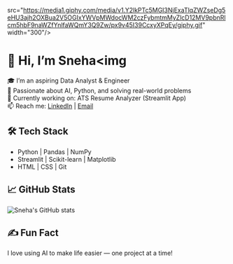 src="https://media1.giphy.com/media/v1.Y2lkPTc5MGI3NjExaTlqZWZseDg5eHU3ajh2OXBua2V5OGIxYWVpMWdocWM2czFybmtmMyZlcD12MV9pbnRlcm5hbF9naWZfYnlfaWQmY3Q9Zw/px9v45I39CcxyXPqEy/giphy.gif" width="300"/>
# 👋 Hi, I’m Sneha<img 

🎓 I’m an aspiring Data Analyst & Engineer  
🧠 Passionate about AI, Python, and solving real-world problems  
💼 Currently working on: ATS Resume Analyzer (Streamlit App)  
📫 Reach me: [LinkedIn](https://www.linkedin.com/in/sneha-bhanage-9ba72a2a8/) | [Email](snehabhanage15@gmail.com)  

## 🛠️ Tech Stack
- Python | Pandas | NumPy
- Streamlit | Scikit-learn | Matplotlib
- HTML | CSS | Git

## 📈 GitHub Stats
![Sneha's GitHub stats](https://github-readme-stats.vercel.app/api?username=sneha123&show_icons=true&theme=radical)


## ✍️ Fun Fact
I love using AI to make life easier — one project at a time!

